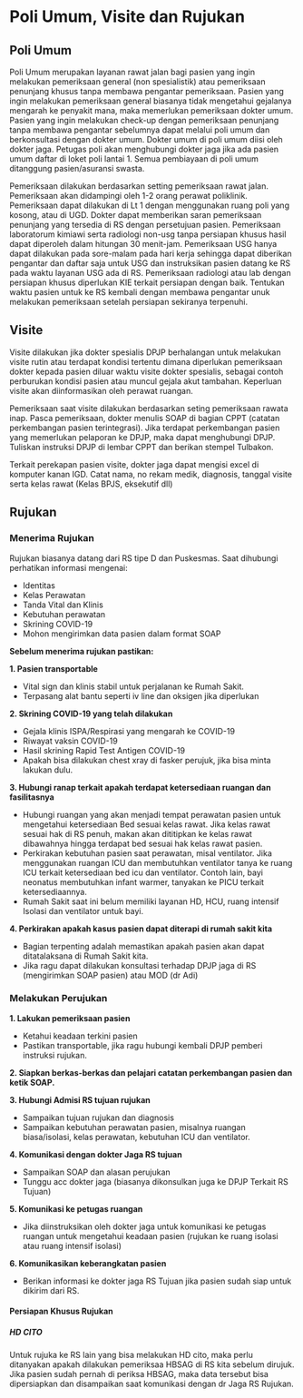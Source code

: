 # Poli Umum, Visite dan Rujukan

## Poli Umum
Poli Umum merupakan layanan rawat jalan bagi pasien yang ingin melakukan pemeriksaan general (non spesialistik) atau pemeriksaan penunjang khusus tanpa membawa pengantar pemeriksaan. Pasien yang ingin melakukan pemeriksaan general biasanya tidak mengetahui gejalanya mengarah ke penyakit mana, maka memerlukan pemeriksaan dokter umum. Pasien yang ingin melakukan check-up dengan pemeriksaan penunjang tanpa membawa pengantar sebelumnya dapat melalui poli umum dan berkonsultasi dengan dokter umum. Dokter umum di poli umum diisi oleh dokter jaga. Petugas poli akan menghubungi dokter jaga jika ada pasien umum daftar di loket poli lantai 1. Semua pembiayaan di poli umum ditanggung pasien/asuransi swasta.

Pemeriksaan dilakukan berdasarkan setting pemeriksaan rawat jalan. Pemeriksaan akan didampingi oleh 1-2 orang perawat poliklinik. Pemeriksaan dapat dilakukan di Lt 1 dengan menggunakan ruang poli yang kosong, atau di UGD. Dokter dapat memberikan saran pemeriksaan penunjang yang tersedia di RS dengan persetujuan pasien. Pemeriksaan laboratorum kimiawi serta radiologi non-usg tanpa persiapan khusus hasil dapat diperoleh dalam hitungan 30 menit-jam. Pemeriksaan USG hanya dapat dilakukan pada sore-malam pada hari kerja sehingga dapat diberikan pengantar dan daftar saja untuk USG dan instruksikan pasien datang ke RS pada waktu layanan USG ada di RS. Pemeriksaan radiologi atau lab dengan persiapan khusus diperlukan KIE terkait persiapan dengan baik. Tentukan waktu pasien untuk ke RS kembali dengan membawa pengantar unuk melakukan pemeriksaan setelah persiapan sekiranya terpenuhi. 

## Visite
Visite dilakukan jika dokter spesialis DPJP berhalangan untuk melakukan visite rutin atau terdapat kondisi tertentu dimana diperlukan pemeriksaan dokter kepada pasien diluar waktu visite dokter spesialis, sebagai contoh perburukan kondisi pasien atau muncul gejala akut tambahan. Keperluan visite akan diinformasikan oleh perawat ruangan. 

Pemeriksaan saat visite dilakukan berdasarkan seting pemeriksaan rawata inap. Pasca pemeriksaan, dokter menulis SOAP di bagian CPPT (catatan perkembangan pasien terintegrasi). Jika terdapat perkembangan pasien yang memerlukan pelaporan ke DPJP, maka dapat menghubungi DPJP. Tuliskan instruksi DPJP di lembar CPPT dan berikan stempel Tulbakon.

Terkait perekapan pasien visite, dokter jaga dapat mengisi excel di komputer kanan IGD. Catat nama, no rekam medik, diagnosis, tanggal visite serta kelas rawat (Kelas BPJS, eksekutif dll) 

## Rujukan
### Menerima Rujukan

Rujukan biasanya datang dari RS tipe D dan Puskesmas. Saat dihubungi perhatikan informasi mengenai:

* Identitas 
* Kelas Perawatan
* Tanda Vital dan Klinis
* Kebutuhan perawatan
* Skrining COVID-19
* Mohon mengirimkan data pasien dalam format SOAP

**Sebelum menerima rujukan pastikan:**

**1. Pasien transportable**

* Vital sign dan klinis stabil untuk perjalanan ke Rumah Sakit.
* Terpasang alat bantu seperti iv line dan oksigen jika diperlukan

**2. Skrining COVID-19 yang telah dilakukan**

* Gejala klinis ISPA/Respirasi yang mengarah ke COVID-19
* Riwayat vaksin COVID-19
* Hasil skrining Rapid Test Antigen COVID-19
* Apakah bisa dilakukan chest xray di fasker perujuk, jika bisa minta lakukan dulu.

**3. Hubungi ranap terkait apakah terdapat ketersediaan ruangan dan fasilitasnya**

* Hubungi ruangan yang akan menjadi tempat perawatan pasien untuk mengetahui ketersediaan Bed sesuai kelas rawat. Jika kelas rawat sesuai hak di RS penuh, makan akan dititipkan ke kelas rawat dibawahnya hingga terdapat bed sesuai hak kelas rawat pasien. 
* Perkirakan kebutuhan pasien saat perawatan, misal ventilator. Jika menggunakan ruangan ICU dan membutuhkan ventilator tanya ke ruang ICU terkait ketersediaan bed icu dan ventilator. Contoh lain, bayi neonatus membutuhkan infant warmer, tanyakan ke PICU terkait ketersediaannya.
* Rumah Sakit saat ini belum memiliki layanan HD, HCU, ruang intensif Isolasi dan ventilator untuk bayi.

**4. Perkirakan apakah kasus pasien dapat diterapi di rumah sakit kita**

* Bagian terpenting adalah memastikan apakah pasien akan dapat ditatalaksana di Rumah Sakit kita.
* Jika ragu dapat dilakukan konsultasi terhadap DPJP jaga di RS (mengirimkan SOAP pasien) atau MOD (dr Adi)

### Melakukan Perujukan

**1. Lakukan pemeriksaan pasien**

* Ketahui keadaan terkini pasien
* Pastikan transportable, jika ragu hubungi kembali DPJP pemberi instruksi rujukan.

**2. Siapkan berkas-berkas dan pelajari catatan perkembangan pasien dan ketik SOAP.**

**3. Hubungi Admisi RS tujuan rujukan** 

* Sampaikan tujuan rujukan dan diagnosis
* Sampaikan kebutuhan perawatan pasien, misalnya ruangan biasa/isolasi, kelas perawatan, kebutuhan ICU dan ventilator.

**4. Komunikasi dengan dokter Jaga RS tujuan**

* Sampaikan SOAP dan alasan perujukan
* Tunggu acc dokter jaga (biasanya dikonsulkan juga ke DPJP Terkait RS Tujuan)

**5. Komunikasi ke petugas ruangan**

* Jika diinstruksikan oleh dokter jaga untuk komunikasi ke petugas ruangan untuk mengetahui keadaan pasien (rujukan ke ruang isolasi atau ruang intensif isolasi)

**6. Komunikasikan keberangkatan pasien**

* Berikan informasi ke dokter jaga RS Tujuan jika pasien sudah siap untuk dikirim dari RS.

#### Persiapan Khusus Rujukan
##### HD CITO
Untuk rujuka ke RS lain yang bisa melakukan HD cito, maka perlu ditanyakan apakah dilakukan pemeriksaa HBSAG di RS kita sebelum dirujuk. Jika pasien sudah pernah di periksa HBSAG, maka data tersebut bisa dipersiapkan dan disampaikan saat komunikasi dengan dr Jaga RS Rujukan.

